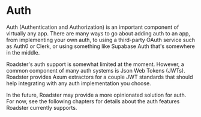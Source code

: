 # Auth

Auth (Authentication and Authorization) is an important component of virtually any app. There are many ways to go about
adding auth to an app, from implementing your own auth, to using a third-party OAuth service such as Auth0 or Clerk, or
using something like Supabase Auth that's somewhere in the middle.

Roadster's auth support is somewhat limited at the moment. However, a common component of many auth systems is Json Web
Tokens (JWTs). Roadster provides Axum extractors for a couple JWT standards that should help integrating with any
auth implementation you choose.

In the future, Roadster may provide a more opinionated solution for auth. For now, see the following chapters for
details about the auth features Roadster currently supports.
